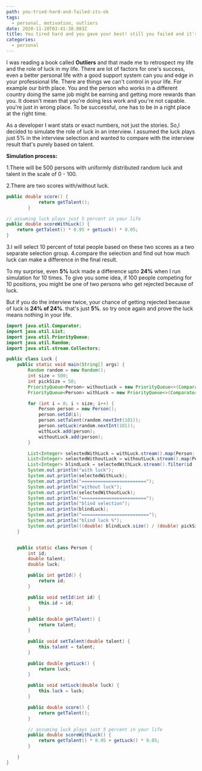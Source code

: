 ```yaml
---
path: you-tried-hard-and-failed-its-ok
tags:
  - personal, motivation, outliers
date: 2020-11-20T03:41:38.083Z
title: You tired hard and you gave your best! still you failed and it's ok!
categories:
  - personal
---
```

I was reading a book called **Outliers** and that made me to retrospect my life and the role of luck in my life. There are lot of factors for one's success, even a better personal life with a good support system can you and edge in your professional life. There are things we can't control in your life. For example our birth place. You and the person who works in a different country doing the same job might be earning and getting more rewards than you. It doesn't mean that you're doing less work and you're not capable. you're just in wrong place. To be successful, one has to be in a right place at the right time. 

As a developer I want stats or exact numbers, not just the stories. So,I decided to simulate the role of luck in an interview. I assumed the luck plays just 5% in the interview selection and wanted to compare with the interview result that's purely based on talent.

**Simulation process:**

1.There will be 500 persons with uniformly distributed random luck and talent in the scale of 0 - 100.

2.There are two scores with/without luck. 

```java
public double score() {
            return getTalent();
        }

// assuming luck plays just 5 percent in your life
public double scoreWithLuck() {
    return getTalent() * 0.95 + getLuck() * 0.05;
}
```

3.I will select 10 percent of total people based on these two scores as a two separate selection group.
4.compare the selection and find out how much luck can make a difference in the final result.

To my surprise, even **5%** luck made a difference upto **24%** when I run simulation for 10 times. To give you some idea, if 100 people competing for 10 positions, you might be one of two persons who get rejected because of luck.

But if you do the interview twice, your chance of getting rejected because of luck is **24% of 24%**. that's just **5%**. so try once again and prove the luck means nothing in your life.

```java
import java.util.Comparator;
import java.util.List;
import java.util.PriorityQueue;
import java.util.Random;
import java.util.stream.Collectors;

public class Luck {
    public static void main(String[] args) {
        Random random = new Random();
        int size = 500;
        int pickSize = 50;
        PriorityQueue<Person> withoutLuck = new PriorityQueue<>(Comparator.comparingDouble(Person::score).reversed());
        PriorityQueue<Person> withLuck = new PriorityQueue<>(Comparator.comparingDouble(Person::scoreWithLuck).reversed());

        for (int i = 0; i < size; i++) {
            Person person = new Person();
            person.setId(i);
            person.setTalent(random.nextInt(101));
            person.setLuck(random.nextInt(101));
            withLuck.add(person);
            withoutLuck.add(person);
        }

        List<Integer> selectedWithLuck = withLuck.stream().map(Person::getId).limit(pickSize).collect(Collectors.toList());
        List<Integer> selectedWithoutLuck = withoutLuck.stream().map(Person::getId).limit(pickSize).collect(Collectors.toList());
        List<Integer> blindLuck = selectedWithLuck.stream().filter(id -> !selectedWithoutLuck.contains(id)).collect(Collectors.toList());
        System.out.println("with luck");
        System.out.println(selectedWithLuck);
        System.out.println("========================");
        System.out.println("without luck");
        System.out.println(selectedWithoutLuck);
        System.out.println("========================");
        System.out.println("blind selection");
        System.out.println(blindLuck);
        System.out.println("=========================");
        System.out.println("blind luck %");
        System.out.println(((double) blindLuck.size() / (double) pickSize) * 100);
    }


    public static class Person {
        int id;
        double talent;
        double luck;

        public int getId() {
            return id;
        }

        public void setId(int id) {
            this.id = id;
        }

        public double getTalent() {
            return talent;
        }

        public void setTalent(double talent) {
            this.talent = talent;
        }

        public double getLuck() {
            return luck;
        }

        public void setLuck(double luck) {
            this.luck = luck;
        }

        public double score() {
            return getTalent();
        }

        // assuming luck plays just 5 percent in your life
        public double scoreWithLuck() {
            return getTalent() * 0.95 + getLuck() * 0.05;
        }

    }
}
```